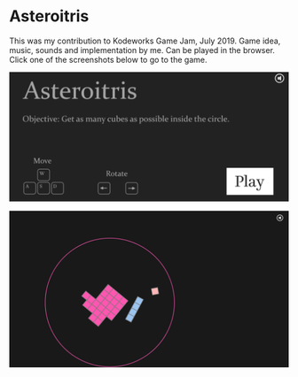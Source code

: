 # Asteroitris

This was my contribution to Kodeworks Game Jam, July 2019. Game idea, music, sounds and implementation by me. Can be played in the browser. Click one of the screenshots below to go to the game.

[![Screenshot of menu](screenshot1.png)](https://iver56.github.io/asteroitris/)

[![Screenshot of a situation in game](screenshot2.png)](https://iver56.github.io/asteroitris/)

